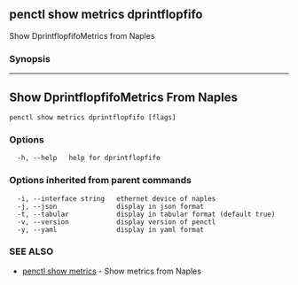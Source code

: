## penctl show metrics dprintflopfifo

Show DprintflopfifoMetrics from Naples

### Synopsis



---------------------------------
 Show DprintflopfifoMetrics From Naples 
---------------------------------


```
penctl show metrics dprintflopfifo [flags]
```

### Options

```
  -h, --help   help for dprintflopfifo
```

### Options inherited from parent commands

```
  -i, --interface string   ethernet device of naples
  -j, --json               display in json format
  -t, --tabular            display in tabular format (default true)
  -v, --version            display version of penctl
  -y, --yaml               display in yaml format
```

### SEE ALSO
* [penctl show metrics](penctl_show_metrics.md)	 - Show metrics from Naples

